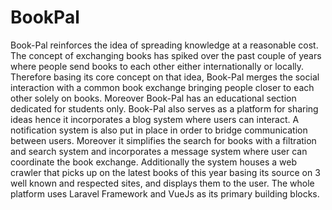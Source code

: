 # BookPal
Book-Pal reinforces the idea of spreading knowledge at a reasonable cost. The concept of exchanging books has spiked over the past couple of years where people send books to each other either internationally or locally. Therefore basing its core concept on that idea, Book-Pal merges the social interaction with a common book exchange bringing people closer to each other solely on books. Moreover Book-Pal has an educational section dedicated for students only. Book-Pal also serves as a platform for sharing ideas hence it incorporates a blog system where users can interact. A notification system is also put in place in order to bridge communication between users. Moreover it simplifies the search for books with a filtration and search system and incorporates a message system where user can coordinate the book exchange. Additionally the system houses a web crawler that picks up on the latest books of this year basing its source on 3 well known and respected sites, and displays them to the user. The whole platform uses Laravel Framework and VueJs as its primary building blocks.
